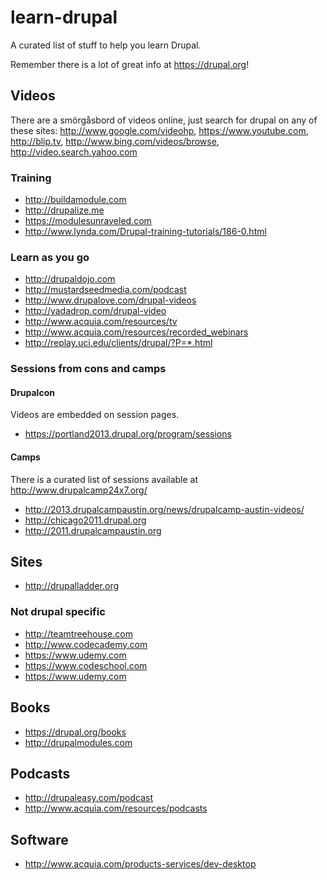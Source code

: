 # learn-drupal

A curated list of stuff to help you learn Drupal.

Remember there is a lot of great info at https://drupal.org!

## Videos

There are a smörgåsbord of videos online, just search for drupal on any of these sites: http://www.google.com/videohp, https://www.youtube.com, http://blip.tv, http://www.bing.com/videos/browse, http://video.search.yahoo.com

### Training

* http://buildamodule.com
* http://drupalize.me
* https://modulesunraveled.com
* http://www.lynda.com/Drupal-training-tutorials/186-0.html

### Learn as you go

* http://drupaldojo.com
* http://mustardseedmedia.com/podcast
* http://www.drupalove.com/drupal-videos
* http://yadadrop.com/drupal-video
* http://www.acquia.com/resources/tv
* http://www.acquia.com/resources/recorded_webinars
* http://replay.uci.edu/clients/drupal/?P=*.html

### Sessions from cons and camps

#### Drupalcon

Videos are embedded on session pages.

* https://portland2013.drupal.org/program/sessions

#### Camps

There is a curated list of sessions available at http://www.drupalcamp24x7.org/

* http://2013.drupalcampaustin.org/news/drupalcamp-austin-videos/
* http://chicago2011.drupal.org
* http://2011.drupalcampaustin.org

## Sites

* http://drupalladder.org

### Not drupal specific

* http://teamtreehouse.com
* http://www.codecademy.com
* https://www.udemy.com
* https://www.codeschool.com
* https://www.udemy.com

## Books

* https://drupal.org/books
* http://drupalmodules.com

## Podcasts

* http://drupaleasy.com/podcast
* http://www.acquia.com/resources/podcasts

## Software

* http://www.acquia.com/products-services/dev-desktop
